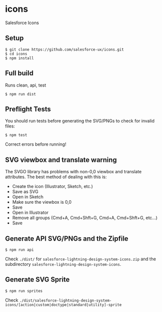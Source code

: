 icons
=====

Salesforce Icons

## Setup

    $ git clone https://github.com/salesforce-ux/icons.git
    $ cd icons
    $ npm install

## Full build

Runs clean, api, test

    $ npm run dist

## Preflight Tests

You should run tests before generating the SVG/PNGs to check for invalid files:

    $ npm test

Correct errors before running!

## SVG viewbox and translate warning

The SVGO library has problems with non-0,0 viewbox and translate attributes. The best method of dealing with this is:

* Create the icon (Illustrator, Sketch, etc.)
* Save as SVG
* Open in Sketch
* Make sure the viewbox is 0,0
* Save
* Open in Illustrator
* Remove all groups (Cmd+A, Cmd+Shft+G, Cmd+A, Cmd+Shft+G, etc...)
* Save

## Generate API SVG/PNGs and the Zipfile

    $ npm run api

Check `./dist/` for `salesforce-lightning-design-system-icons.zip` and the subdirectory `salesforce-lightning-design-system-icons`.

## Generate SVG Sprite

    $ npm run sprites

Check `./dist/salesforce-lightning-design-system-icons/[action|custom|doctype|standard|utility]-sprite`
